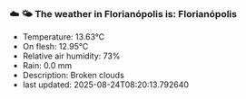 ### ☁️ 🌤️  The weather in Florianópolis is: Florianópolis

- Temperature: 13.63°C
- On flesh: 12.95°C
- Relative air humidity: 73%
- Rain: 0.0 mm
- Description: Broken clouds
- last updated: 2025-08-24T08:20:13.792640
